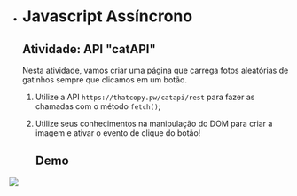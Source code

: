 - # Javascript Assíncrono

  ## Atividade: API "catAPI"

  Nesta atividade, vamos criar uma página que carrega fotos aleatórias de gatinhos sempre que clicamos em um botão.

  1. Utilize a API `https://thatcopy.pw/catapi/rest` para fazer as chamadas com o método `fetch()`;
  
  2. Utilize seus conhecimentos na manipulação do DOM para criar a imagem e ativar o evento de clique do botão!
  
     ## Demo

![](C:\ws-web\javascript\assíncrono\api-cats.gif)

